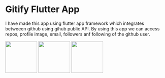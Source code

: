 # Gitify Flutter App
I have made this app using flutter app framework which integrates betweeen github using gihub public API. By using this app we can access repos, profile image, email, followers anf following of the github user.

<!-- ![Screenshot_20211013-140619](https://user-images.githubusercontent.com/47942129/137103817-b0b40bb5-3713-449d-bda9-67a43acbbf4c.jpg) -->
<!-- <img src="https://user-images.githubusercontent.com/47942129/137103817-b0b40bb5-3713-449d-bda9-67a43acbbf4c.jpg" width="300">
![Screenshot_20211013-140648](https://user-images.githubusercontent.com/47942129/137104700-462487fc-1b2b-4480-aa1c-111f9d1c91a8.jpg)
<img srce =https://user-images.githubusercontent.com/47942129/137104700-462487fc-1b2b-4480-aa1c-111f9d1c91a8.jpg" width="300">
![Screenshot_20211013-140725](https://user-images.githubusercontent.com/47942129/137104623-5b82f23f-ecff-41f0-9d56-16875c1d3bba.jpg)
![Screenshot_20211013-140741](https://user-images.githubusercontent.com/47942129/137104630-2ac7ee95-603e-4185-ac37-4b5a7e3de85a.jpg) -->
                                                                                                                             
                                                                                                                             
                                                                                                                             
                                                                                                                             
<p float="left">
  <img src="https://user-images.githubusercontent.com/47942129/137103817-b0b40bb5-3713-449d-bda9-67a43acbbf4c.jpg" width="100" />
  <img src="https://user-images.githubusercontent.com/47942129/137104700-462487fc-1b2b-4480-aa1c-111f9d1c91a8.jpg" width="100" /> 
  <img src="https://user-images.githubusercontent.com/47942129/137104623-5b82f23f-ecff-41f0-9d56-16875c1d3bba.jpg" width="100" />
</p>
